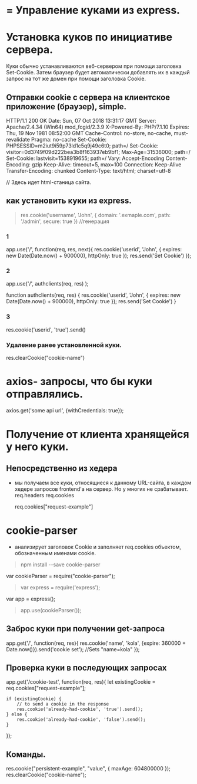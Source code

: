 # = Управление куками из express.

# Установка куков по инициативе сервера.
Куки обычно устанавливаются веб-сервером при помощи заголовка Set-Cookie.
Затем браузер будет автоматически добавлять их в каждый запрос на тот же домен при помощи заголовка Cookie.

## Отправки cookie с сервера на клиентское приложение (браузер), simple.

HTTP/1.1 200 OK
Date: Sun, 07 Oct 2018 13:31:17 GMT
Server: Apache/2.4.34 (Win64) mod_fcgid/2.3.9
X-Powered-By: PHP/7.1.10
Expires: Thu, 19 Nov 1981 08:52:00 GMT
Cache-Control: no-store, no-cache, must-revalidate
Pragma: no-cache
Set-Cookie: PHPSESSID=m2iut9i59p73ld1c5q9j49c6t0; path=/
Set-Cookie: visitor=0d3749f09d222bea3b8f163937eb9bf1; Max-Age=31536000; path=/
Set-Cookie: lastvisit=1538919655; path=/
Vary: Accept-Encoding
Content-Encoding: gzip
Keep-Alive: timeout=5, max=100
Connection: Keep-Alive
Transfer-Encoding: chunked
Content-Type: text/html; charset=utf-8

<!DOCTYPE html>
// Здесь идет html-станица сайта.




## как установить куки из express.
> res.cookie('username', 'John', { domain: '.exmaple.com', path: '/admin', secure: true })   //генерация
### 1
app.use('/', function(req, res, next){
 res.cookie('userid', 'John', { expires: new Date(Date.now() + 900000), httpOnly: true });
 res.send('Set Cookie')
});

### 2
app.use('/', authclients(req, res) );

function authclients(req, res) {
 res.cookie('userid', 'John', { expires: new Date(Date.now() + 900000), httpOnly: true });
 res.send('Set Cookie')
}


### 3
 res.cookie('userid', 'true').send()


### Удаление ранее установленной куки.
 res.clearCookie("cookie-name")




# axios- запросы, что бы куки отправлялись.
axios.get('some api url', {withCredentials: true});





# Получение от клиента хранящейся у него куки.
## Непосредственно из хедера
- мы получаем все куки, относящиеся к данному URL-сайта, в каждом хедере запросов frontend'a на сервер.
Но у многих не срабатывает.  
  req.headers
  req.cookies

  req.cookies["request-example"]




# cookie-parser 
- анализирует заголовок Cookie и заполняет req.cookies объектом, обозначенным именами cookie.
>npm install --save cookie-parser

var cookieParser = require("cookie-parser");
>var express = require('express');

var app = express();
>app.use(cookieParser());



## Заброс куки при получении get-запроса
app.get('/', function(req, res){
  res.cookie('name', 'kola', {expire: 360000 + Date.now()}).send('cookie set'); //Sets "name=kola"
});


## Проверка куки в последующих запросах
app.get('/cookie-test', function(req, res){
   let existingCookie = req.cookies["request-example"];

    if (existingCookie) {
        // to send a cookie in the response
        res.cookie('already-had-cookie', 'true').send();
    } else {
        res.cookie('already-had-cookie', 'false').send();
    }
});


## Команды.
res.cookie("persistent-example", "value", { maxAge: 604800000 });
res.clearCookie("cookie-name");





